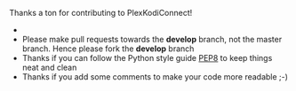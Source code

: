 Thanks a ton for contributing to PlexKodiConnect!

* 
* Please make pull requests towards the **develop** branch, not the master branch. Hence please fork the **develop** branch
* Thanks if you can follow the Python style guide [PEP8](https://www.python.org/dev/peps/pep-0008/) to keep things neat and clean
* Thanks if you add some comments to make your code more readable ;-)
